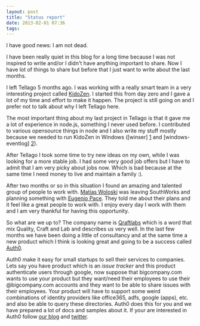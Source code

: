 ```yaml
---
layout: post
title: "Status report"
date: 2013-02-01 07:36
tags: 
---
```


I have good news: I am not dead. 

I have been really quiet in this blog for a long time because I was not inspired to write and/or I didn't have anything important to share. Now I have lot of things to share but before that I just want to write about the last months.

I left Tellago 5 months ago. I was working with a really smart team in a very interesting project called [KidoZen][0]. I started this from day zero and I gave a lot of my time and effort to make it happen. The project is still going on and I prefer not to talk about why I left Tellago here.

The most important thing about my last project in Tellago is that it gave me a lot of experience in node.js, something I never used before. I contributed to various opensource things in node and I also write my stuff mostly because we needed to run KidoZen in Windows ([winser] [1] and [windows-eventlog] [2]).

After Tellago I took some time to try new ideas on my own, while I was looking for a more stable job. I had some very good job offers but I have to admit that I am very picky about jobs now. Which is bad because at the same time I need money to live and maintain a family :). 

After two months or so in this situation I found an amazing and talented group of people to work with. [Matías Woloski][3] was leaving SouthWorks and planning something with [Eugenio Pace][4]. They told me about their plans and it feel like a great people to work with. I enjoy every day I work with them and I am very thankful for having this opportunity.

So what are we up to? The company name is [Qraftlabs][5] which is a word that mix Quality, Craft and Lab and describes us very well. In the last few months we have been doing a little of consultancy and at the same time a new product which I think is looking great and going to be a success called [Auth0][6].

Auth0 make it easy for small startups to sell their services to companies. Lets say you have product which is an *issue tracker* and this product authenticate users through google, now suppose that bigcompany.com wants to use your product but they want/need their employees to use their @bigcompany.com accounts and they want to be able to share issues with their employees. Your product will have to support some weird combinations of identity providers like office365, adfs, google (apps), etc. and also be able to query these directories. Auth0 does this for you and we have prepared a lot of docs and samples about it. If your are interested in Auth0 follow [our blog][7] and [twitter][8].


[0]: http://kidozen.com
[1]: https://github.com/jfromaniello/winser
[2]: https://github.com/jfromaniello/windowseventlogjs
[3]: http://woloski.com
[4]: https://twitter.com/eugenio_pace
[5]: http://qraftlabs.com "Quality Crafted Software"
[6]: http://auth0.com
[7]: http://blog.auth0.com
[8]: http://twitter.com/auth0
